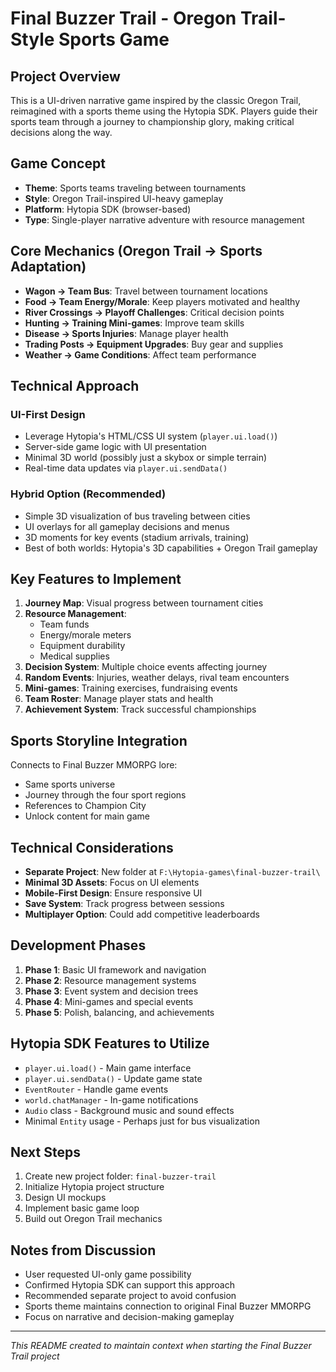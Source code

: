 # Final Buzzer Trail - Oregon Trail-Style Sports Game

## Project Overview
This is a UI-driven narrative game inspired by the classic Oregon Trail, reimagined with a sports theme using the Hytopia SDK. Players guide their sports team through a journey to championship glory, making critical decisions along the way.

## Game Concept
- **Theme**: Sports teams traveling between tournaments
- **Style**: Oregon Trail-inspired UI-heavy gameplay
- **Platform**: Hytopia SDK (browser-based)
- **Type**: Single-player narrative adventure with resource management

## Core Mechanics (Oregon Trail → Sports Adaptation)
- **Wagon → Team Bus**: Travel between tournament locations
- **Food → Team Energy/Morale**: Keep players motivated and healthy
- **River Crossings → Playoff Challenges**: Critical decision points
- **Hunting → Training Mini-games**: Improve team skills
- **Disease → Sports Injuries**: Manage player health
- **Trading Posts → Equipment Upgrades**: Buy gear and supplies
- **Weather → Game Conditions**: Affect team performance

## Technical Approach
### UI-First Design
- Leverage Hytopia's HTML/CSS UI system (`player.ui.load()`)
- Server-side game logic with UI presentation
- Minimal 3D world (possibly just a skybox or simple terrain)
- Real-time data updates via `player.ui.sendData()`

### Hybrid Option (Recommended)
- Simple 3D visualization of bus traveling between cities
- UI overlays for all gameplay decisions and menus
- 3D moments for key events (stadium arrivals, training)
- Best of both worlds: Hytopia's 3D capabilities + Oregon Trail gameplay

## Key Features to Implement
1. **Journey Map**: Visual progress between tournament cities
2. **Resource Management**: 
   - Team funds
   - Energy/morale meters
   - Equipment durability
   - Medical supplies
3. **Decision System**: Multiple choice events affecting journey
4. **Random Events**: Injuries, weather delays, rival team encounters
5. **Mini-games**: Training exercises, fundraising events
6. **Team Roster**: Manage player stats and health
7. **Achievement System**: Track successful championships

## Sports Storyline Integration
Connects to Final Buzzer MMORPG lore:
- Same sports universe
- Journey through the four sport regions
- References to Champion City
- Unlock content for main game

## Technical Considerations
- **Separate Project**: New folder at `F:\Hytopia-games\final-buzzer-trail\`
- **Minimal 3D Assets**: Focus on UI elements
- **Mobile-First Design**: Ensure responsive UI
- **Save System**: Track progress between sessions
- **Multiplayer Option**: Could add competitive leaderboards

## Development Phases
1. **Phase 1**: Basic UI framework and navigation
2. **Phase 2**: Resource management systems
3. **Phase 3**: Event system and decision trees
4. **Phase 4**: Mini-games and special events
5. **Phase 5**: Polish, balancing, and achievements

## Hytopia SDK Features to Utilize
- `player.ui.load()` - Main game interface
- `player.ui.sendData()` - Update game state
- `EventRouter` - Handle game events
- `world.chatManager` - In-game notifications
- `Audio` class - Background music and sound effects
- Minimal `Entity` usage - Perhaps just for bus visualization

## Next Steps
1. Create new project folder: `final-buzzer-trail`
2. Initialize Hytopia project structure
3. Design UI mockups
4. Implement basic game loop
5. Build out Oregon Trail mechanics

## Notes from Discussion
- User requested UI-only game possibility
- Confirmed Hytopia SDK can support this approach
- Recommended separate project to avoid confusion
- Sports theme maintains connection to original Final Buzzer MMORPG
- Focus on narrative and decision-making gameplay

---
*This README created to maintain context when starting the Final Buzzer Trail project*